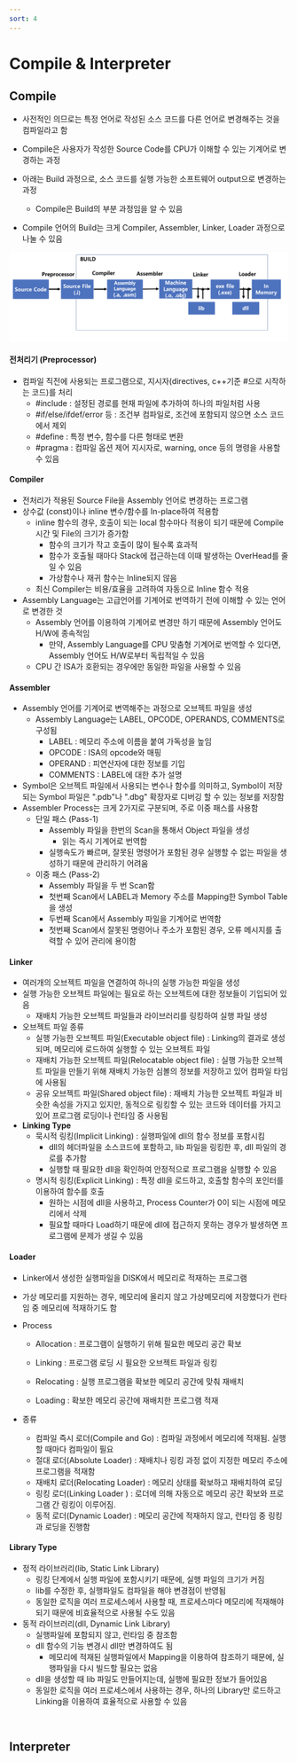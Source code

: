 ```yaml
---
sort: 4
---
```


# Compile & Interpreter

## Compile

* 사전적인 의므로는 특정 언어로 작성된 소스 코드를 다른 언어로 변경해주는 것을 컴파일라고 함
* Compile은 사용자가 작성한 Source Code를 CPU가 이해할 수 있는 기계어로 변경하는 과정
* 아래는 Build 과정으로, 소스 코드를 실행 가능한 소프트웨어 output으로 변경하는 과정
  * Compile은 Build의 부분 과정임을 알 수 있음

* Compile 언어의 Build는 크게 Compiler, Assembler, Linker, Loader 과정으로 나눌 수 있음

![Compile](./Img/Compile.png)

#### 전처리기 (Preprocessor)

* 컴파일 직전에 사용되는 프로그램으로, 지시자(directives, c++기준 #으로 시작하는 코드)를 처리
  * #include : 설정된 경로를 현재 파일에 추가하여 하나의 파일처럼 사용
  * #if/else/ifdef/error 등 : 조건부 컴파일로, 조건에 포함되지 않으면 소스 코드에서 제외
  * #define : 특정 변수, 함수를 다른 형태로 변환 
  * #pragma : 컴파일 옵션 제어 지시자로, warning, once 등의 명령을 사용할 수 있음

#### Compiler

* 전처리가 적용된 Source File을 Assembly 언어로 변경하는 프로그램
* 상수값 (const)이나 inline 변수/함수를 In-place하여 적용함
  * inline 함수의 경우, 호출이 되는 local 함수마다 적용이 되기 때문에 Compile 시간 및 File의 크기가 증가함
    * 함수의 크기가 작고 호출이 많이 될수록 효과적
    * 함수가 호출될 때마다 Stack에 접근하는데 이때 발생하는 OverHead를 줄일 수 있음
    * 가상함수나 재귀 함수는 Inline되지 않음
  * 최신 Compiler는 비용/효율을 고려하여 자동으로 Inline 함수 적용
* Assembly Language는 고급언어를 기계어로 번역하기 전에 이해할 수 있는 언어로 변경한 것
  * Assembly 언어를 이용하여 기계어로 변경만 하기 때문에 Assembly 언어도 H/W에 종속적임
    * 만약, Assembly Language를 CPU 맞춤형 기계어로 번역할 수 있다면, Assembly 언어도 H/W로부터 독립적일 수 있음
  * CPU 간  ISA가 호환되는 경우에만 동일한 파일을 사용할 수 있음

#### Assembler

* Assembly 언어를 기계어로 변역해주는 과정으로 오브젝트 파일을 생성
  * Assembly Language는 LABEL, OPCODE, OPERANDS, COMMENTS로 구성됨
    * LABEL : 메모리 주소에 이름을 붙여 가독성을 높임
    * OPCODE : ISA의 opcode와 매핑
    * OPERAND : 피연산자에 대한 정보를 기입
    * COMMENTS : LABEL에 대한 추가 설명
* Symbol은 오브젝트 파일에서 사용되는 변수나 함수를 의미하고, Symbol이 저장되는 Symbol 파일은 ".pdb"나 ".dbg" 확장자로 디버깅 할 수 있는 정보를 저장함
* Assembler Process는 크게 2가지로 구분되며, 주로 이중 패스를 사용함
  * 단일 패스 (Pass-1) 
    * Assembly 파일을 한번의 Scan을 통해서 Object 파일을 생성
      * 읽는 즉시 기계어로 번역함
    * 실행속도가 빠르며, 잘못된 명령어가 포함된 경우 실행할 수 없는 파일을 생성하기 때문에 관리하기 어려움
  * 이중 패스 (Pass-2)
    * Assembly 파일을 두 번 Scan함
    * 첫번째 Scan에서 LABEL과 Memory 주소를 Mapping한 Symbol Table을 생성
    * 두번째 Scan에서 Assembly 파일을 기계어로 번역함
    * 첫번째 Scan에서 잘못된 명령어나 주소가 포함된 경우, 오류 메시지를 출력할 수 있어 관리에 용이함

#### Linker

* 여러개의 오브젝트 파일을 연결하여 하나의 실행 가능한 파일을 생성
* 실행 가능한 오브젝트 파일에는 필요로 하는 오브젝트에 대한 정보들이 기입되어 있음
  * 재배치 가능한 오브젝트 파일들과 라이브러리를 링킹하여 실행 파일 생성
* 오브젝트 파일 종류
  * 실행 가능한 오브젝트 파일(Executable object file) :  Linking의 결과로 생성되며, 메모리에 로드하여 실행할 수 있는 오브젝트 파일
  * 재배치 가능한 오브젝트 파일(Relocatable object file) : 실행 가능한 오브젝트 파일을 만들기 위해 재배치 가능한 심볼의 정보를 저장하고 있어 컴파일 타임에 사용됨
  * 공유 오브젝트 파일(Shared object file) : 재배치 가능한 오브젝트 파일과 비슷한 속성을 가지고 있지만, 동적으로 링킹할 수 있는 코드와 데이터를 가지고 있어 프로그램 로딩이나 런타임 중 사용됨
* **Linking Type**
  * 묵시적 링킹(Implicit Linking) : 실행파일에 dll의 함수 정보를 포함시킴
    * dll의 헤더파일을 소스코드에 포함하고, lib 파일을 링킹한 후, dll 파일의 경로를 추가함
    * 실행할 때 필요한 dll을 확인하여 안정적으로 프로그램을 실행할 수 있음
  * 명시적 링킹(Explicit Linking) : 특정 dll을 로드하고, 호출할 함수의 포인터를 이용하여 함수를 호출
    * 원하는 시점에 dll을 사용하고, Process Counter가 0이 되는 시점에 메모리에서 삭제
    * 필요할 때마다 Load하기 때문에 dll에 접근하지 못하는 경우가 발생하면 프로그램에 문제가 생길 수 있음

#### Loader

* Linker에서 생성한 실행파일을 DISK에서 메모리로 적재하는 프로그램

* 가상 메모리를 지원하는 경우, 메모리에 올리지 않고 가상메모리에 저장했다가 런타임 중 메모리에 적재하기도 함

* Process

  * Allocation : 프로그램이 실행하기 위해 필요한 메모리 공간 확보

  * Linking : 프로그램 로딩 시 필요한 오브젝트 파일과 링킹
  * Relocating : 실행 프로그램을 확보한 메모리 공간에 맞춰 재배치 
  * Loading : 확보한 메모리 공간에 재배치한 프로그램 적재

* 종류
  * 컴파일 즉시 로더(Compile and Go) : 컴파일 과정에서 메모리에 적재됨. 실행할 때마다 컴파일이 필요 
  * 절대 로더(Absolute Loader) : 재배치나 링킹 과정 없이 지정한 메모리 주소에 프로그램을 적재함
  * 재배치 로더(Relocating Loader) : 메모리 상태를 확보하고 재배치하여 로딩
  * 링킹 로더(Linking Loader ) : 로더에 의해 자동으로 메모리 공간 확보와 프로그램 간 링킹이 이루어짐.
  * 동적 로더(Dynamic Loader) : 메모리 공간에 적재하지 않고, 런타임 중 링킹과 로딩을 진행함

#### Library Type

* 정적 라이브러리(lib, Static Link Library)
  * 링킹 단계에서 실행 파일에 포함시키기 때문에, 실행 파일의 크기가 커짐
  * lib를 수정한 후, 실행파일도 컴파일을 해야 변경점이 반영됨
  * 동일한 로직을 여러 프로세스에서 사용할 때, 프로세스마다 메모리에 적재해야되기 때문에 비효율적으로 사용될 수도 있음
* 동적 라이브러리(dll, Dynamic Link Library)
  * 실행파일에 포함되지 않고, 런타임 중 참조함
  * dll 함수의 기능 변경시 dll만 변경하여도 됨
    * 메모리에 적재된 실행파일에서 Mapping을 이용하여 참조하기 때문에, 실행파일을 다시 빌드할 필요는 없음
  * dll을 생성할 때 lib 파일도 만들어지는데, 실행에 필요한 정보가 들어있음
  * 동일한 로직을 여러 프로세스에서 사용하는 경우, 하나의 Library만 로드하고 Linking을 이용하여 효율적으로 사용할 수 있음

<br/>

## Interpreter



